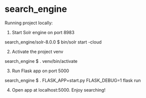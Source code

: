 # search_engine

Running project locally:
1. Start Solr engine on port 8983

search_engine/solr-8.0.0 $ bin/solr start -cloud 

2. Activate the project venv

search_engine $ . venv/bin/activate

3. Run Flask app on port 5000

search_engine $ . FLASK_APP=start.py FLASK_DEBUG=1 flask run

4. Open app at localhost:5000. Enjoy searching!



